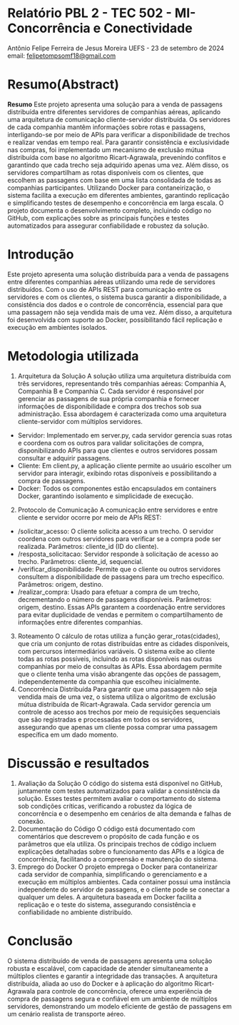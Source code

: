 # Relatório PBL 2 - TEC 502 - MI-Concorrência e Conectividade
Antônio Felipe Ferreira de Jesus Moreira
UEFS - 23 de setembro de 2024
email: felipetompsomf18@gmail.com
# Resumo(Abstract)
**Resumo**
Este projeto apresenta uma solução para a venda de passagens distribuída entre diferentes servidores de companhias aéreas, aplicando uma arquitetura de comunicação cliente-servidor distribuída. Os servidores de cada companhia mantêm informações sobre rotas e passagens, interligando-se por meio de APIs para verificar a disponibilidade de trechos e realizar vendas em tempo real. Para garantir consistência e exclusividade nas compras, foi implementado um mecanismo de exclusão mútua distribuída com base no algoritmo Ricart-Agrawala, prevenindo conflitos e garantindo que cada trecho seja adquirido apenas uma vez. Além disso, os servidores compartilham as rotas disponíveis com os clientes, que escolhem as passagens com base em uma lista consolidada de todas as companhias participantes. Utilizando Docker para contaneirização, o sistema facilita a execução em diferentes ambientes, garantindo replicação e simplificando testes de desempenho e concorrência em larga escala. O projeto documenta o desenvolvimento completo, incluindo código no GitHub, com explicações sobre as principais funções e testes automatizados para assegurar confiabilidade e robustez da solução.
# Introdução
Este projeto apresenta uma solução distribuída para a venda de passagens entre diferentes companhias aéreas utilizando uma rede de servidores distribuídos. Com o uso de APIs REST para comunicação entre os servidores e com os clientes, o sistema busca garantir a disponibilidade, a consistência dos dados e o controle de concorrência, essencial para que uma passagem não seja vendida mais de uma vez. Além disso, a arquitetura foi desenvolvida com suporte ao Docker, possibilitando fácil replicação e execução em ambientes isolados.
# Metodologia utilizada
1. Arquitetura da Solução
A solução utiliza uma arquitetura distribuída com três servidores, representando três companhias aéreas: Companhia A, Companhia B e Companhia C. Cada servidor é responsável por gerenciar as passagens de sua própria companhia e fornecer informações de disponibilidade e compra dos trechos sob sua administração. Essa abordagem é caracterizada como uma arquitetura cliente-servidor com múltiplos servidores.
- Servidor: Implementado em server.py, cada servidor gerencia suas rotas e coordena com os outros para validar solicitações de compra, disponibilizando APIs para que clientes e outros servidores possam consultar e adquirir passagens.
- Cliente: Em client.py, a aplicação cliente permite ao usuário escolher um servidor para interagir, exibindo rotas disponíveis e possibilitando a compra de passagens.
- Docker: Todos os componentes estão encapsulados em containers Docker, garantindo isolamento e simplicidade de execução.
2. Protocolo de Comunicação
A comunicação entre servidores e entre cliente e servidor ocorre por meio de APIs REST:
- /solicitar_acesso: O cliente solicita acesso a um trecho. O servidor coordena com outros servidores para verificar se a compra pode ser realizada. Parâmetros: cliente_id (ID do cliente).
- /resposta_solicitacao: Servidor responde à solicitação de acesso ao trecho. Parâmetros: cliente_id, sequencial.
- /verificar_disponibilidade: Permite que o cliente ou outros servidores consultem a disponibilidade de passagens para um trecho específico. Parâmetros: origem, destino.
- /realizar_compra: Usado para efetuar a compra de um trecho, decrementando o número de passagens disponíveis. Parâmetros: origem, destino.
Essas APIs garantem a coordenação entre servidores para evitar duplicidade de vendas e permitem o compartilhamento de informações entre diferentes companhias.
3. Roteamento
O cálculo de rotas utiliza a função gerar_rotas(cidades), que cria um conjunto de rotas distribuídas entre as cidades disponíveis, com percursos intermediários variáveis. O sistema exibe ao cliente todas as rotas possíveis, incluindo as rotas disponíveis nas outras companhias por meio de consultas às APIs. Essa abordagem permite que o cliente tenha uma visão abrangente das opções de passagem, independentemente da companhia que escolheu inicialmente.
4. Concorrência Distribuída
Para garantir que uma passagem não seja vendida mais de uma vez, o sistema utiliza o algoritmo de exclusão mútua distribuída de Ricart-Agrawala. Cada servidor gerencia um controle de acesso aos trechos por meio de requisições sequenciais que são registradas e processadas em todos os servidores, assegurando que apenas um cliente possa comprar uma passagem específica em um dado momento.
# Discussão e resultados
1. Avaliação da Solução
O código do sistema está disponível no GitHub, juntamente com testes automatizados para validar a consistência da solução. Esses testes permitem avaliar o comportamento do sistema sob condições críticas, verificando a robustez da lógica de concorrência e o desempenho em cenários de alta demanda e falhas de conexão.
2. Documentação do Código
O código está documentado com comentários que descrevem o propósito de cada função e os parâmetros que ela utiliza. Os principais trechos de código incluem explicações detalhadas sobre o funcionamento das APIs e a lógica de concorrência, facilitando a compreensão e manutenção do sistema.
3. Emprego do Docker
O projeto emprega o Docker para contaneirizar cada servidor de companhia, simplificando o gerenciamento e a execução em múltiplos ambientes. Cada container possui uma instância independente do servidor de passagens, e o cliente pode se conectar a qualquer um deles. A arquitetura baseada em Docker facilita a replicação e o teste do sistema, assegurando consistência e confiabilidade no ambiente distribuído.
# Conclusão
O sistema distribuído de venda de passagens apresenta uma solução robusta e escalável, com capacidade de atender simultaneamente a múltiplos clientes e garantir a integridade das transações. A arquitetura distribuída, aliada ao uso do Docker e à aplicação do algoritmo Ricart-Agrawala para controle de concorrência, oferece uma experiência de compra de passagens segura e confiável em um ambiente de múltiplos servidores, demonstrando um modelo eficiente de gestão de passagens em um cenário realista de transporte aéreo.